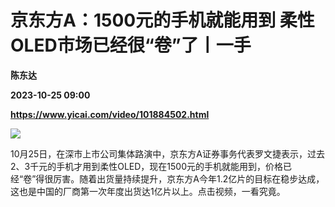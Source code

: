 # 京东方A：1500元的手机就能用到 柔性OLED市场已经很“卷”了丨一手
**陈东达**

**2023-10-25 09:00**

**https://www.yicai.com/video/101884502.html**

![](http://imgcdn.yicai.com/vms-new/2023/10/18c291b1-596c-4c1d-9707-a2ed3172c03a.png) 

10月25日，在深市上市公司集体路演中，京东方A证券事务代表罗文捷表示，过去2、3千元的手机才用到柔性OLED，现在1500元的手机就能用到，价格已经“卷”得很厉害。随着出货量持续提升，京东方A今年1.2亿片的目标在稳步达成，这也是中国的厂商第一次年度出货达1亿片以上。点击视频，一看究竟。